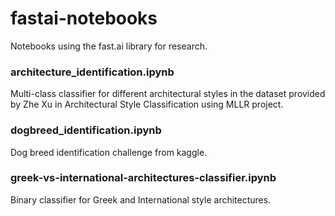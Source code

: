 # fastai-notebooks
Notebooks using the fast.ai library for research.

### architecture_identification.ipynb
Multi-class classifier for different architectural styles in the dataset provided by Zhe Xu in Architectural Style Classification using MLLR project.

### dogbreed_identification.ipynb
Dog breed identification challenge from kaggle.

### greek-vs-international-architectures-classifier.ipynb
Binary classifier for Greek and International style architectures.

